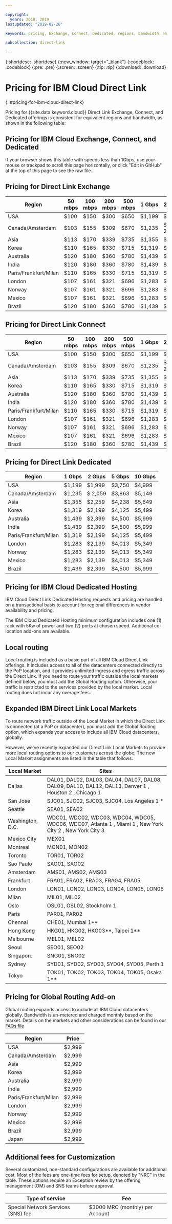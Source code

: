 ```yaml
---

copyright:
  years: 2018, 2019
lastupdated: "2019-02-26"

keywords: pricing, Exchange, Connect, Dedicated, regions, bandwidth, Hosting, local, routing, Global, overage, fees, market, tiers, customization, price, ingress, egress

subcollection: direct-link

---
```


{:shortdesc: .shortdesc}
{:new_window: target="_blank"}
{:codeblock: .codeblock}
{:pre: .pre}
{:screen: .screen}
{:tip: .tip}
{:download: .download}


# Pricing for IBM Cloud Direct Link
{: #pricing-for-ibm-cloud-direct-link}

Pricing for {{site.data.keyword.cloud}}  Direct Link Exchange, Connect, and Dedicated offerings is consistent for equivalent regions and bandwidth, as shown in the following table:

## Pricing for IBM Cloud Exchange, Connect, and Dedicated

If your browser shows this table with speeds less than 1Gbps, use your mouse or trackpad to scroll this page horizontally, or click "Edit in GitHub" at the top of this page to see the raw file.

## Pricing for Direct Link Exchange

| Region | 50 mbps | 100 mbps | 200 mbps | 500 mbps | 1 Gbps |2 Gbps | 5 Gbps |
|----|----|----|----|----|----|----|----|
| USA |  $100 | $150 | $300 | $650 | $1,199 | $1,999 | $3,750 | 
| Canada/Amsterdam |  $103 | $155 | $309 | $670 | $1,235 | $ 2,059 | $3,863 | 
| Asia | $113 | $170 | $339 | $735 | $1,355 | $2,259 | $4,238 | 
| Korea | $110 | $165 | $330 | $715 | $1,319 | $2,199 | $4,125 | 
| Australia | $120 | $180 | $360 | $780 | $1,439 | $2,399 | $4,500| 
| India | $120 | $180 | $360 | $780 | $1,439 | $2,399 | $4,500|
| Paris/Frankfurt/Milan |  $110 | $165 | $330 | $715 | $1,319 | $2,199 | $4,125 | 
| London |  $107 | $161 | $321 | $696 | $1,283 | $2,139 | $4,013 |
| Norway | $107 | $161 | $321 | $696 | $1,283 | $2,139 | $4,013 | 
| Mexico| $107 | $161 | $321 | $696 | $1,283 | $2,139 | $4,013 | 
| Brazil | $120 | $180 | $360 | $780 | $1,439 | $2,399 | $4,500|

## Pricing for Direct Link Connect

| Region | 50 mbps | 100 mbps | 200 mbps | 500 mbps | 1 Gbps | 2 Gbps | 5 Gbps |
|----|----|----|----|----|----|----|----|
| USA |  $100 | $150 | $300 | $650 | $1,199 | $1,999 | $3,750 | 
| Canada/Amsterdam |  $103 | $155 | $309 | $670 | $1,235 | $ 2,059 | $3,863 | 
| Asia | $113 | $170 | $339 | $735 | $1,355 | $2,259 | $4,238 | 
| Korea | $110 | $165 | $330 | $715 | $1,319 | $2,199 | $4,125 | 
| Australia | $120 | $180 | $360 | $780 | $1,439 | $2,399 | $4,500| 
| India | $120 | $180 | $360 | $780 | $1,439 | $2,399 | $4,500|
| Paris/Frankfurt/Milan |  $110 | $165 | $330 | $715 | $1,319 | $2,199 | $4,125 | 
| London |  $107 | $161 | $321 | $696 | $1,283 | $2,139 | $4,013 |
| Norway | $107 | $161 | $321 | $696 | $1,283 | $2,139 | $4,013 | 
| Mexico| $107 | $161 | $321 | $696 | $1,283 | $2,139 | $4,013 | 
| Brazil | $120 | $180 | $360 | $780 | $1,439 | $2,399 | $4,500|

## Pricing for Direct Link Dedicated

| Region |  1 Gbps | 2 Gbps | 5 Gbps | 10 Gbps |
|----|----|----|----|----|
| USA | $1,199 | $1,999 | $3,750 | $4,999 |
| Canada/Amsterdam | $1,235 | $ 2,059 | $3,863 | $5,149 |
| Asia | $1,355 | $2,259 | $4,238 | $5,649 |
| Korea | $1,319 | $2,199 | $4,125 | $5,499 |
| Australia | $1,439 | $2,399 | $4,500| $5,999 |
| India | $1,439 | $2,399 | $4,500| $5,999 |
| Paris/Frankfurt/Milan | $1,319 | $2,199 | $4,125 | $5,499 |
| London | $1,283 | $2,139 | $4,013 | $5,349 |
| Norway | $1,283 | $2,139 | $4,013 | $5,349 |
| Mexico| $1,283 | $2,139 | $4,013 | $5,349 |
| Brazil | $1,439 | $2,399 | $4,500| $5,999 |

## Pricing for IBM Cloud Dedicated Hosting

IBM Cloud Direct Link Dedicated Hosting requests and pricing are handled on a transactional basis to account for regional differences in vendor availability and pricing.

The IBM Cloud Dedicated Hosting minimum configuration includes one (1) rack with 5Kw of power and two (2) ports at chosen speed. Additional co-location add-ons are available.

## Local routing

Local routing is included as a basic part of all IBM Cloud Direct Link offerings. It includes access to all of the datacenters connected directly to the PoP location, and it provides unlimited ingress and egress traffic across the Direct Link. If you need to route your traffic outside the local markets defined below, you must add the Global Routing option. Otherwise, your traffic is restricted to the services provided by the local market. Local routing does not incur any overage fees.

## Expanded IBM Direct Link Local Markets

To route network traffic outside of the Local Market in which the Direct Link is connected (at a PoP or datacenter), you must add the Global Routing option, which expands your access to include all IBM Cloud datacenters, globally.

However, we've recently expanded our Direct Link Local Markets to provide more local routing options to our customers across the globe. The new Local Market assignments are listed in the table that follows. 

| Local Market | Sites |
|--------|----------------------|
| Dallas | DAL01, DAL02, DAL03, DAL04, DAL07, DAL08, DAL09, DAL10, DAL12, DAL13, Denver 1 , Houston 2 , Chicago 1   |
| San Jose | SJC01, SJC02, SJC03, SJC04, Los Angeles 1 * |
| Seattle | SEA01, SEA02 |
| Washington, D.C. | WDC01, WDC02, WDC03, WDC04, WDC05, WDC06, WDC07, Atlanta 1 , Miami 1 , New York City 2 , New York City 3  |
| Mexico City | MEX01 |
| Montreal | MON01, MON02 |
| Toronto | TOR01, TOR02 |
| Sao Paulo | SAO01, SAO02 |
| Amsterdam | AMS01, AMS02, AMS03 |
| Frankfurt | FRA01, FRA02, FRA03, FRA04, FRA05 |
| London | LON01, LON02, LON03, LON04, LON05, LON06 |
| Milan | MIL01, MIL02 |
| Oslo | OSL01, OSL02, Stockholm 1 |
| Paris | PAR01, PAR02 |
| Chennai | CHE01, Mumbai 1** |
| Hong Kong | HKG01, HKG02, HKG03**, Taipei 1**  |
| Melbourne | MEL01, MEL02 |
| Seoul | SEO01, SEO02 |
| Singapore | SNG01, SNG02 |
| Sydney | SYD01, SYD02, SYD03, SYD04, SYD05, Perth 1  |
| Tokyo | TOK01, TOK02, TOK03, TOK04, TOK05, Osaka 1** |


## Pricing for Global Routing Add-on

Global routing expands access to include all IBM Cloud datacenters globally. Bandwidth is un-metered and charged monthly based on the market. Details on the markets and other considerations can be found in our [FAQs file](/docs/infrastructure/direct-link?topic=direct-link-faqs#what-are-the-local-routing-and-global-routing-options)

| Region | Price |
|---------|----------|
|USA | $2,999 |
|Canada/Amsterdam | $2,999 |
|Asia | $2,999 |
|Korea | $2,999 |
|Australia | $2,999 |
|India | $2,999 |
|Paris/Frankfurt/Milan | $2,999 |
|London | $2,999 |
|Norway | $2,999 |
|Mexico | $2,999 |
|Brazil | $2,999 |
|Japan | $2,999 |


## Additional fees for Customization 

Several customized, non-standard configurations are available for additional cost. Most of the fees are one-time fees for setup, denoted by "NRC" in the table. These options require an Exception review by the offering management (OM) and SNS teams before approval.

| Type of service | Fee |
|-----------------|------|
| Special Network Services (SNS) fee | $3000 MRC (monthly) per Account |
